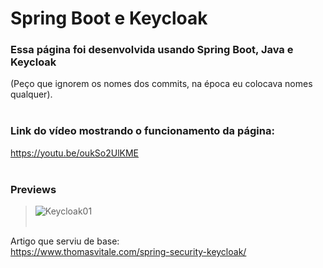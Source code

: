 # Spring Boot e Keycloak

### Essa página foi desenvolvida usando Spring Boot, Java e Keycloak<br/>
(Peço que ignorem os nomes dos commits, na época eu colocava nomes qualquer).<br/><br/>

### Link do vídeo mostrando o funcionamento da página:<br/> 
https://youtu.be/oukSo2UlKME<br/><br/>

### Previews
> ![Keycloak01](https://user-images.githubusercontent.com/82118355/152387396-548dea33-a549-4074-8e5e-3bc29358491b.png)
<br/><br/>

Artigo que serviu de base:<br/>
https://www.thomasvitale.com/spring-security-keycloak/


